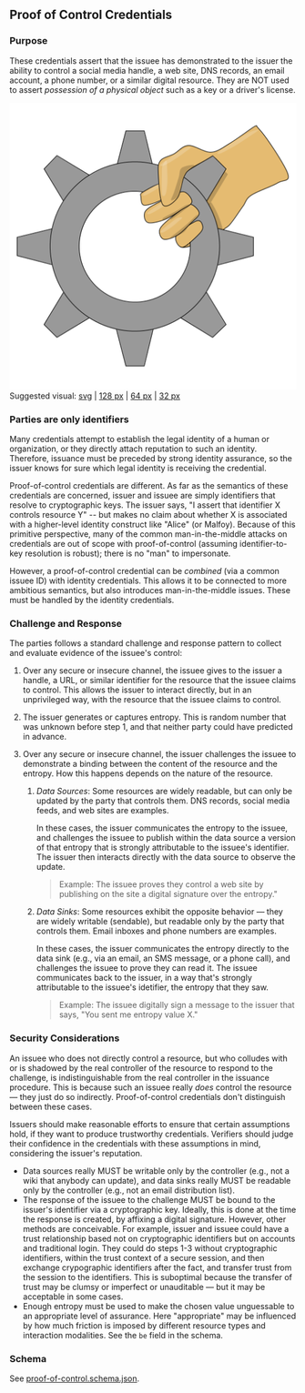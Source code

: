 ## Proof of Control Credentials

### Purpose

These credentials assert that the issuee has demonstrated to the issuer the ability to control a social media handle, a web site, DNS records, an email account, a phone number, or a similar digital resource. They are NOT used to assert *possession of a physical object* such as a key or a driver's license. 

![suggested proof-of-control visual](proof-of-control-512.png)<br>
Suggested visual: [svg](face-to-face.svg) | [128 px](proof-of-control-128.png) | [64 px](proof-of-control-64.png) | [32 px](proof-of-control-32.png)

### Parties are only identifiers

Many credentials attempt to establish the legal identity of a human or organization, or they directly attach reputation to such an identity. Therefore, issuance must be preceded by strong identity assurance, so the issuer knows for sure which legal identity is receiving the credential.

Proof-of-control credentials are different. As far as the semantics of these credentials are concerned, issuer and issuee are simply identifiers that resolve to cryptographic keys. The issuer says, "I assert that identifier X controls resource Y" -- but makes no claim about whether X is associated with a higher-level identity construct like "Alice" (or Malfoy). Because of this primitive perspective, many of the common man-in-the-middle attacks on credentials are out of scope with proof-of-control (assuming identifier-to-key resolution is robust); there is no "man" to impersonate.

However, a proof-of-control credential can be *combined* (via a common issuee ID) with identity credentials. This allows it to be connected to more ambitious semantics, but also introduces man-in-the-middle issues. These must be handled by the identity credentials.

### Challenge and Response

The parties follows a standard challenge and response pattern to collect and evaluate evidence of the issuee's control:

1. Over any secure or insecure channel, the issuee gives to the issuer a handle, a URL, or similar identifier for the resource that the issuee claims to control. This allows the issuer to interact directly, but in an unprivileged way, with the resource that the issuee claims to control.

2. The issuer generates or captures entropy. This is random number that was unknown before step 1, and that neither party could have predicted in advance.

3. Over any secure or insecure channel, the issuer challenges the issuee to demonstrate a binding between the content of the resource and the entropy. How this happens depends on the nature of the resource.

    1. *Data Sources*: Some resources are widely readable, but can only be updated by the party that controls them. DNS records, social media feeds, and web sites are examples.
   
        In these cases, the issuer communicates the entropy to the issuee, and challenges the issuee to publish within the data source a version of that entropy that is strongly attributable to the issuee's identifier. The issuer then interacts directly with the data source to observe the update.

        >Example: The issuee proves they control a web site by publishing on the site a digital signature over the entropy."

   2. *Data Sinks*: Some resources exhibit the opposite behavior &mdash; they are widely writable (sendable), but readable only by the party that controls them. Email inboxes and phone numbers are examples.
   
        In these cases, the issuer communicates the entropy directly to the data sink (e.g., via an email, an SMS message, or a phone call), and challenges the issuee to prove they can read it. The issuee communicates back to the issuer, in a way that's strongly attributable to the issuee's idetifier, the entropy that they saw.

        >Example: The issuee digitally sign a message to the issuer that says, "You sent me entropy value X."

### Security Considerations

An issuee who does not directly control a resource, but who colludes with or is shadowed by the real controller of the resource to respond to the challenge, is indistinguishable from the real controller in the issuance procedure. This is because such an issuee really *does* control the resource &mdash; they just do so indirectly. Proof-of-control credentials don't distinguish between these cases.

Issuers should make reasonable efforts to ensure that certain assumptions hold, if they want to produce trustworthy credentials. Verifiers should judge their confidence in the credentials with these assumptions in mind, considering the issuer's reputation.

* Data sources really MUST be writable only by the controller (e.g., not a wiki that anybody can update), and data sinks really MUST be readable only by the controller (e.g., not an email distribution list).
* The response of the issuee to the challenge MUST be bound to the issuer's identifier via a cryptographic key. Ideally, this is done at the time the response is created, by affixing a digital signature. However, other methods are conceivable. For example, issuer and issuee could have a trust relationship based not on cryptographic identifiers but on accounts and traditional login. They could do steps 1-3 without cryptographic identifiers, within the trust context of a secure session, and then exchange crypographic identifiers after the fact, and transfer trust from the session to the identifiers. This is suboptimal because the transfer of trust may be clumsy or imperfect or unauditable &mdash; but it may be acceptable in some cases.
* Enough entropy must be used to make the chosen value unguessable to an appropriate level of assurance. Here "appropriate" may be influenced by how much friction is imposed by different resource types and interaction modalities. See the `be` field in the schema.

### Schema
See [proof-of-control.schema.json](proof-of-control.schema.json).
